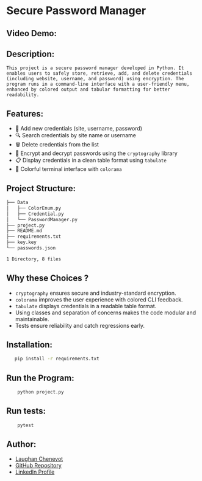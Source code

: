 # Secure Password Manager
## Video Demo:  <URL HERE>
## Description:
    This project is a secure password manager developed in Python. It enables users to safely store, retrieve, add, and delete credentials (including website, username, and password) using encryption. The program runs in a command-line interface with a user-friendly menu, enhanced by colored output and tabular formatting for better readability.
## Features:
- 🔐 Add new credentials (site, username, password)
- 🔍 Search credentials by site name or username
- 🗑️ Delete credentials from the list
- 🧠 Encrypt and decrypt passwords using the `cryptography` library
- 📋 Display credentials in a clean table format using `tabulate`
- 🌈 Colorful terminal interface with `colorama`

## Project Structure:
```md
├── Data
│   ├── ColorEnum.py
│   ├── Credential.py
│   └── PasswordManager.py
├── project.py
├── README.md
├── requirements.txt
├── key.key
└── passwords.json

1 Directory, 8 files
```

## Why these Choices ?
- `cryptography` ensures secure and industry-standard encryption.
- `colorama` improves the user experience with colored CLI feedback.
- `tabulate` displays credentials in a readable table format.
- Using classes and separation of concerns makes the code modular and maintainable.
- Tests ensure reliability and catch regressions early.

## Installation:
 ````bash
    pip install -r requirements.txt
 ````

## Run the Program:
```bash
    python project.py
```

## Run tests:
```bash
    pytest
```

## Author:
- [Laughan Chenevot](<https://github.com/chenlaug>)
- [GitHub Repository](<https://github.com/chenlaug/cs50Python>)
- [LinkedIn Profile](<https://www.linkedin.com/in/laughan-chenevot/>)

